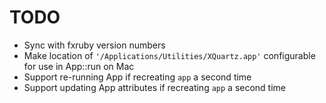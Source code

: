 # TODO

- Sync with fxruby version numbers
- Make location of `'/Applications/Utilities/XQuartz.app'` configurable for use in App::run on Mac
- Support re-running App if recreating `app` a second time
- Support updating App attributes if recreating `app` a second time
